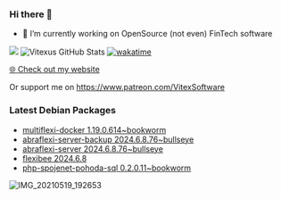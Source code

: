 ### Hi there 👋

- 🔭 I’m currently working on OpenSource  (not even) FinTech software

![](https://komarev.com/ghpvc/?username=Vitexus)
![Vitexus GitHub Stats](https://github-readme-stats.vercel.app/api?username=Vitexus&show_icons=true)
[![wakatime](https://wakatime.com/badge/user/5abba9ca-813e-43ac-9b5f-b1cfdf3dc1c7.svg)](https://wakatime.com/@5abba9ca-813e-43ac-9b5f-b1cfdf3dc1c7)

<p><a href="https://vitexsoftware.cz">🌐 Check out my website</a></p>

Or support me on https://www.patreon.com/VitexSoftware

### Latest Debian Packages
<!-- DEBIAN-PACKAGES-LIST:START -->
- [multiflexi-docker 1.19.0.614~bookworm](https://repo.vitexsoftware.com/package.php?package=multiflexi-docker)
- [abraflexi-server-backup 2024.6.8.76~bullseye](https://repo.vitexsoftware.com/package.php?package=abraflexi-server-backup)
- [abraflexi-server 2024.6.8.76~bullseye](https://repo.vitexsoftware.com/package.php?package=abraflexi-server)
- [flexibee 2024.6.8](https://repo.vitexsoftware.com/package.php?package=flexibee)
- [php-spojenet-pohoda-sql 0.2.0.11~bookworm](https://repo.vitexsoftware.com/package.php?package=php-spojenet-pohoda-sql)
<!-- DEBIAN-PACKAGES-LIST:END -->

![IMG_20210519_192653](https://user-images.githubusercontent.com/2621130/120022731-1bd48900-bfed-11eb-90f9-4f88f560b8b7.jpg)

<!--
**Vitexus/Vitexus** is a ✨ _special_ ✨ repository because its `README.md` (this file) appears on your GitHub profile.

Here are some ideas to get you started:

- 🌱 I’m currently learning ...
- 👯 I’m looking to collaborate on ...
- 🤔 I’m looking for help with ...
- 💬 Ask me about ...
- 📫 How to reach me: ...
- 😄 Pronouns: ...
- ⚡ Fun fact: ...
-->


